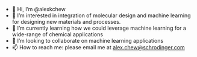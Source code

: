 - 👋 Hi, I’m @alexkchew
- 👀 I’m interested in integration of molecular design and machine learning for designing new materials and processes.
- 🌱 I’m currently learning how we could leverage machine learning for a wide-range of chemical applications
- 💞️ I’m looking to collaborate on machine learning applications
- 📫 How to reach me: please email me at alex.chew@schrodinger.com

<!---
alexkchew/alexkchew is a ✨ special ✨ repository because its `README.md` (this file) appears on your GitHub profile.
You can click the Preview link to take a look at your changes.
--->
